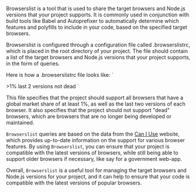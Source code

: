 Browserslist is a tool that is used to share the target browsers and Node.js versions that your project supports. It is commonly used in conjunction with build tools like Babel and Autoprefixer to automatically determine which features and polyfills to include in your code, based on the specified target browsers.

Browserslist is configured through a configuration file called .browserslistrc, which is placed in the root directory of your project. The file should contain a list of the target browsers and Node.js versions that your project supports, in the form of queries.

Here is how a .browserslistrc file looks like:
`

\>1%
last 2 versions
not dead
`

This file specifies that the project should support all browsers that have a global market share of at least 1%, as well as the last two versions of each browser. It also specifies that the project should not support "dead" browsers, which are browsers that are no longer being developed or maintained.

`Browserslist` queries are based on the data from the [Can I Use](https://caniuse.com/) website, which provides up-to-date information on the support for various browser features. By using `Browserslist`, you can ensure that your project is compatible with the latest versions of browsers, while still being able to support older browsers if necessary, like say for a government web-app.

Overall, `Browserslist` is a useful tool for managing the target browsers and Node.js versions for your project, and it can help to ensure that your code is compatible with the latest versions of popular browsers.
